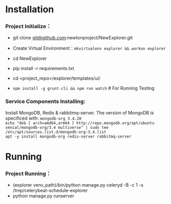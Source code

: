 # Installation

### Project Initialize： ###
  
 - git clone git@github.com:newtonproject/NewExplorer.git

 - Create Virtual Environment：`mkvirtualenv explorer && workon explorer`

 - cd NewExplorer

 - pip install -r requirements.txt
 
 - cd <project_repo>/explorer/templates/ui/
 
 - `npm install -g grunt-cli && npm run watch` # For Running Testing

### Service Components Installing: ###

Install MongoDB, Redis & rabbitmq-server. The version of MongoDB is specificed with: `mongodb-org 3.4.20`<br/>
`echo "deb [ arch=amd64,arm64 ] http://repo.mongodb.org/apt/ubuntu xenial/mongodb-org/3.4 multiverse" | sudo tee /etc/apt/sources.list.d/mongodb-org-3.4.list`<br/>
`apt -y install mongodb-org redis-server rabbitmq-server`

# Running

### Project Running： ###
 - (explorer venv_path)/bin/python manage.py celeryd -B -c 1 -s /tmp/celerybeat-schedule-explorer
 - python manage.py runserver
